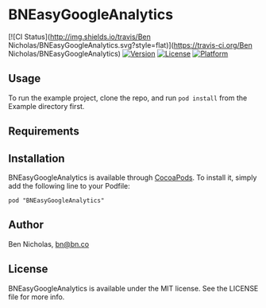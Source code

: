 # BNEasyGoogleAnalytics

[![CI Status](http://img.shields.io/travis/Ben Nicholas/BNEasyGoogleAnalytics.svg?style=flat)](https://travis-ci.org/Ben Nicholas/BNEasyGoogleAnalytics)
[![Version](https://img.shields.io/cocoapods/v/BNEasyGoogleAnalytics.svg?style=flat)](http://cocoadocs.org/docsets/BNEasyGoogleAnalytics)
[![License](https://img.shields.io/cocoapods/l/BNEasyGoogleAnalytics.svg?style=flat)](http://cocoadocs.org/docsets/BNEasyGoogleAnalytics)
[![Platform](https://img.shields.io/cocoapods/p/BNEasyGoogleAnalytics.svg?style=flat)](http://cocoadocs.org/docsets/BNEasyGoogleAnalytics)

## Usage

To run the example project, clone the repo, and run `pod install` from the Example directory first.

## Requirements

## Installation

BNEasyGoogleAnalytics is available through [CocoaPods](http://cocoapods.org). To install
it, simply add the following line to your Podfile:

    pod "BNEasyGoogleAnalytics"

## Author

Ben Nicholas, bn@bn.co

## License

BNEasyGoogleAnalytics is available under the MIT license. See the LICENSE file for more info.

